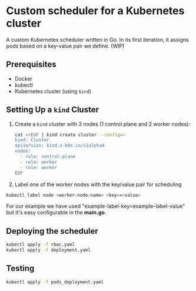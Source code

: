 # Custom scheduler for a Kubernetes cluster

A custom Kubernetes scheduler written in Go. In its first iteration, it assigns pods
based on a key-value pair we define. (WIP)

## Prerequisites

- Docker
- kubectl
- Kubernetes cluster (using `kind`)

## Setting Up a `kind` Cluster

1. Create a `kind` cluster with 3 nodes (1 control plane and 2 worker nodes):
   ```sh
   cat <<EOF | kind create cluster --config=-
   kind: Cluster
   apiVersion: kind.x-k8s.io/v1alpha4
   nodes:
     - role: control-plane
     - role: worker
     - role: worker
   EOF
   ```

2. Label one of the worker nodes with the key/value pair for scheduling
```sh
kubectl label node <worker-node-name> <key>=<value>
```
For our example we have used "example-label-key=example-label-value" but it's easy configurable in the <b>main.go</b>.

## Deploying the scheduler

```sh
kubectl apply -f rbac.yaml
kubectl apply -f deployment.yaml
```

## Testing

```sh
kubectl apply -f pods_deployment.yaml
```
